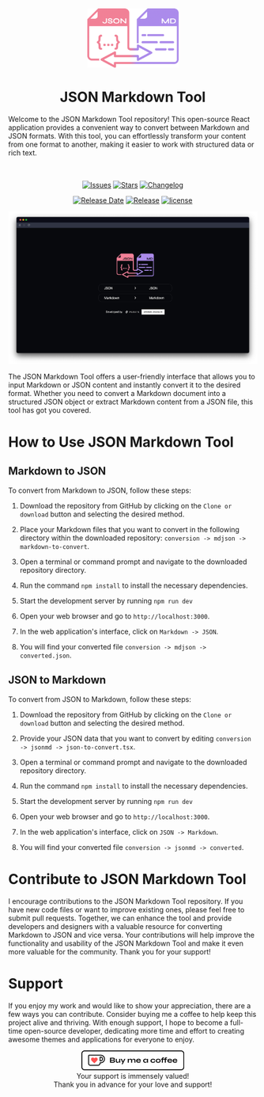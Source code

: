 <br>
<p align="center">
<img width="185" height="120" src="https://raw.githubusercontent.com/zaheralmajed/json-markdown-tool/main/public/logo.png" alt="json markdown tool logo">
</p>

<h1 align="center">
JSON Markdown Tool
</h1>
Welcome to the JSON Markdown Tool repository! This open-source React application provides a convenient way to convert between Markdown and JSON formats. With this tool, you can effortlessly transform your content from one format to another, making it easier to work with structured data or rich text.
<br><br><br>
<div  align="center">

[![Issues](https://img.shields.io/github/issues/zaheralmajed/json-markdown-tool?logo=gitbook&style=for-the-badge&labelColor=%2308090E&logoColor=%23fbfcfc&color=%23F18196&label=Issues)](https://github.com/zaheralmajed/json-markdown-tool/issues)
[![Stars](https://img.shields.io/github/stars/zaheralmajed/json-markdown-tool?logo=github&style=for-the-badge&labelColor=%2308090E&color=%23AB8BEB&label=Stars)](https://github.com/zaheralmajed/json-markdown-tool/stargazers)
[![Changelog](https://img.shields.io/badge/dynamic/json?url=https%3A%2F%2Fraw.githubusercontent.com%2Fzaheralmajed%2Fjson-markdown-tool%2Fmain%2Fpackage.json&query=version&style=for-the-badge&logo=github&logoColor=%23FBFCFC&label=changelog&labelColor=%2308090E&color=%23F1C981)](https://github.com/zaheralmajed/json-markdown-tool/blob/master/CHANGELOG.md)

</div>
<div  align="center">

[![Release Date](https://img.shields.io/badge/dynamic/json?url=https%3A%2F%2Fraw.githubusercontent.com%2Fzaheralmajed%2Fjson-markdown-tool%2Fmain%2Fpackage.json&query=releasedDate&style=for-the-badge&logo=github&logoColor=%23FBFCFC&label=release%20date&labelColor=%2308090E&color=%23F19A81)](https://github.com/zaheralmajed/json-markdown-tool/releases/tag/1.0.3)
[![Release](https://img.shields.io/badge/dynamic/json?url=https%3A%2F%2Fraw.githubusercontent.com%2Fzaheralmajed%2Fjson-markdown-tool%2Fmain%2Fpackage.json&query=%24.version&style=for-the-badge&logo=github&logoColor=%23FBFCFC&label=version&labelColor=%2308090E&color=%238BE3EB)](https://github.com/zaheralmajed/json-markdown-tool/releases/tag/1.0.3)
[![license](https://img.shields.io/badge/dynamic/json?url=https%3A%2F%2Fraw.githubusercontent.com%2Fzaheralmajed%2Fjson-markdown-tool%2Fmain%2Fpackage.json&query=license&style=for-the-badge&logo=github&logoColor=%23FBFCFC&label=license&labelColor=%2308090E&color=%23BCF181)](https://github.com/zaheralmajed/json-markdown-tool/blob/main/LICENSE)

</div>

<p align="center">
<img  src="https://raw.githubusercontent.com/zaheralmajed/json-markdown-tool/main/public/screenshot.png" alt="Screenshot">
</p>

The JSON Markdown Tool offers a user-friendly interface that allows you to input Markdown or JSON content and instantly convert it to the desired format. Whether you need to convert a Markdown document into a structured JSON object or extract Markdown content from a JSON file, this tool has got you covered.

# How to Use JSON Markdown Tool

## Markdown to JSON

To convert from Markdown to JSON, follow these steps:

1. Download the repository from GitHub by clicking on the `Clone or download` button and selecting the desired method.

2. Place your Markdown files that you want to convert in the following directory within the downloaded repository: `conversion -> mdjson -> markdown-to-convert`.

3. Open a terminal or command prompt and navigate to the downloaded repository directory.

4. Run the command `npm install` to install the necessary dependencies.

5. Start the development server by running `npm run dev`

6. Open your web browser and go to `http://localhost:3000`.

7. In the web application's interface, click on `Markdown -> JSON`.

8. You will find your converted file `conversion -> mdjson -> converted.json`.

## JSON to Markdown

To convert from JSON to Markdown, follow these steps:

1. Download the repository from GitHub by clicking on the `Clone or download` button and selecting the desired method.

2. Provide your JSON data that you want to convert by editing `conversion -> jsonmd -> json-to-convert.tsx`.

3. Open a terminal or command prompt and navigate to the downloaded repository directory.

4. Run the command `npm install` to install the necessary dependencies.

5. Start the development server by running `npm run dev`

6. Open your web browser and go to `http://localhost:3000`.

7. In the web application's interface, click on `JSON -> Markdown`.

8. You will find your converted file `conversion -> jsonmd -> converted`.

# Contribute to JSON Markdown Tool

I encourage contributions to the JSON Markdown Tool repository. If you have new code files or want to improve existing ones, please feel free to submit pull requests. Together, we can enhance the tool and provide developers and designers with a valuable resource for converting Markdown to JSON and vice versa. Your contributions will help improve the functionality and usability of the JSON Markdown Tool and make it even more valuable for the community. Thank you for your support!

# Support

If you enjoy my work and would like to show your appreciation, there are a few ways you can contribute.
Consider buying me a coffee to help keep this project alive and thriving. With enough support, I hope to become a full-time open-source developer, dedicating more time and effort to creating awesome themes and applications for everyone to enjoy.

<p align="center">
<a href='https://ko-fi.com/B0B0RB60R' target='_blank'><img height='40' style='border:0px;height:40px;' src='public/donate.png' border='0' alt='Buy Me a Coffee at ko-fi.com' /></a>
<br>
Your support is immensely valued!<br>
Thank you in advance for your love and support!

</p>
